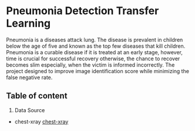 # Pneumonia Detection Transfer Learning
Pneumonia is a diseases attack lung. The disease is prevalent in children below the age of five and known as the top few diseases that kill children. Pneumonia is a curable disease if it is treated at an early stage, however, time is crucial for successful recovery otherwise, the chance to recover becomes slim especially, when the victim is informed incorrectly. The project designed to improve image identification score while minimizing the false negative rate.
## Table of content
1. Data Source 
 - chest-xray [chest-xray](https://www.kaggle.com/paultimothymooney/chest-xray-pneumonia)
